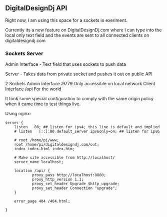 ## DigitalDesignDj API

Right now, I am using this space for a sockets io exeriment.

Currently its a new feature on DigitalDesignDj.com where I can type into the local only text field and the events are sent to all connected clients on digitaldesigndj.com

### Sockets Server

Admin Interface - Text field that uses sockets to push data

Server - Takes data from private socket and pushes it out on public API

2 Sockets
	Admin Interface :9779
		Only accessible on local network
	Client Interface /api
		For the world

It took some special configuration to comply with the same origin policy when it came time to test things live.

Using nginx:

	server {
		listen   80; ## listen for ipv4; this line is default and implied
		# listen   [::]:80 default_server ipv6only=on; ## listen for ipv6

		# root /home/pi/www;
		root /home/pi/digitaldesigndj.com/out;
		index index.html index.htm;

		# Make site accessible from http://localhost/
		server_name localhost;

		location /api/ {
				proxy_pass http://localhost:8880;
				proxy_http_version 1.1;
				proxy_set_header Upgrade $http_upgrade;
				proxy_set_header Connection "upgrade";
		}

		error_page 404 /404.html;

	}